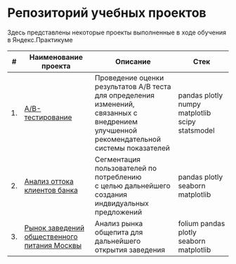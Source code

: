 # Репозиторий учебных проектов

Здесь представлены некоторые проекты выполненные в ходе обучения в Яндекс.Практикуме

| #    | Наименование проекта                | Описание                                                     | Стек                                                         |
| ---- | ------------------------------------------------------------ | ------------------------------------------------------------ | ------------------------------------------------------------ |
| 1.   | [А/B-тестирование](https://github.com/) | Проведение оценки результатов A/B теста <br/>для определения изменений, связанных с внедрением <br/>улучшенной рекомендательной системы показателей  | pandas plotly numpy matplotlib scipy statsmodel      |
| 2.   | [Анализ оттока клиентов банка](https://github.com/) | Сегментация пользователей по потреблению <br/>с целью дальнейшего создания <br/>индвидуальных предложений   | pandas plotly seaborn matplotlib |
| 3.   | [Рынок заведений общественного питания Москвы](https://github.com/) | Анализ рынка общепита для дальнейшего <br/>открытия заведения             | folium pandas plotly seaborn matplotlib |
